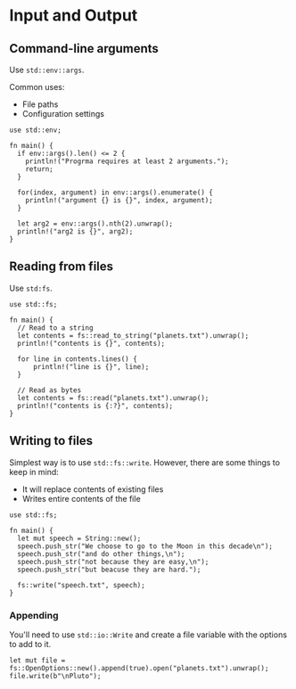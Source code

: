 # Input and Output

## Command-line arguments
Use `std::env::args`.

Common uses:
- File paths
- Configuration settings

```
use std::env;

fn main() {
  if env::args().len() <= 2 {
    println!("Progrma requires at least 2 arguments.");
    return;
  }

  for(index, argument) in env::args().enumerate() {
    println!("argument {} is {}", index, argument);
  }

  let arg2 = env::args().nth(2).unwrap();
  println!("arg2 is {}", arg2);
}
```

## Reading from files
Use `std:fs`.

```
use std::fs;

fn main() {
  // Read to a string
  let contents = fs::read_to_string("planets.txt").unwrap();
  println!("contents is {}", contents);

  for line in contents.lines() {
      println!("line is {}", line);
  }

  // Read as bytes
  let contents = fs::read("planets.txt").unwrap();
  println!("contents is {:?}", contents);
}
```

## Writing to files
Simplest way is to use `std::fs::write`. However, there are some things to keep in mind:
- It will replace contents of existing files
- Writes entire contents of the file

```
use std::fs;

fn main() {
  let mut speech = String::new();
  speech.push_str("We choose to go to the Moon in this decade\n");
  speech.push_str("and do other things,\n");
  speech.push_str("not because they are easy,\n");
  speech.push_str("but beacuse they are hard.");

  fs::write("speech.txt", speech);
}
```

### Appending
You'll need to use `std::io::Write` and create a file variable with the options to add to it.
```
let mut file = fs::OpenOptions::new().append(true).open("planets.txt").unwrap();
file.write(b"\nPluto");
```

